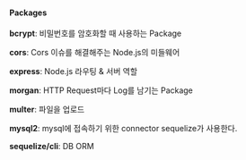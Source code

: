 #### Packages

**bcrypt**: 비밀번호를 암호화할 때 사용하는 Package

**cors**: Cors 이슈를 해결해주는 Node.js의 미들웨어

**express**: Node.js 라우팅 & 서버 역할

**morgan**: HTTP Request마다 Log를 남기는 Package

**multer**: 파일을 업로드

**mysql2**: mysql에 접속하기 위한 connector sequelize가 사용한다.

**sequelize/cli**: DB ORM

